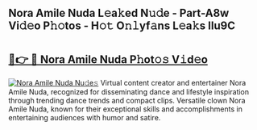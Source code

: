 ## Nora Amile Nuda L𝚎a𝚔ed N𝚞𝚍e - Part-A8w Vi𝚍𝚎o P𝚑𝚘tos - H𝚘𝚝 O𝚗𝚕yf𝚊ns L𝚎a𝚔s Ilu9C

# <h2><a href="http://kfd2fsb.oniu.top/?m=Nora+Amile+Nuda">🔗👉 🔴 Nora Amile Nuda P𝚑ot𝚘𝚜 V𝚒d𝚎o</a></h2>

[![Nora Amile Nuda Nu𝚍e𝚜](https://i.imgur.com/0qMVB7G.gif)](http://kfd2fsb.oniu.top/?m=Nora+Amile+Nuda)
Virtual content creator and entertainer Nora Amile Nuda, recognized for disseminating dance and lifestyle inspiration through trending dance trends and compact clips. Versatile clown Nora Amile Nuda, known for their exceptional skills and accomplishments in entertaining audiences with humor and satire.  
